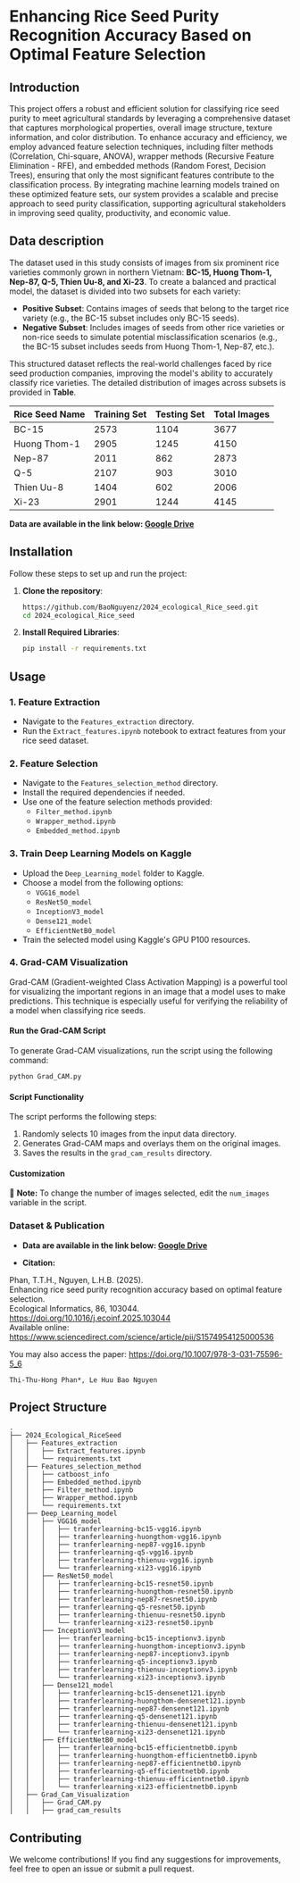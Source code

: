 # Enhancing Rice Seed Purity Recognition Accuracy Based on Optimal Feature Selection  

## Introduction  
This project offers a robust and efficient solution for classifying rice seed purity to meet agricultural standards by leveraging a comprehensive dataset that captures morphological properties, overall image structure, texture information, and color distribution. To enhance accuracy and efficiency, we employ advanced feature selection techniques, including filter methods (Correlation, Chi-square, ANOVA), wrapper methods (Recursive Feature Elimination - RFE), and embedded methods (Random Forest, Decision Trees), ensuring that only the most significant features contribute to the classification process. By integrating machine learning models trained on these optimized feature sets, our system provides a scalable and precise approach to seed purity classification, supporting agricultural stakeholders in improving seed quality, productivity, and economic value. 

## Data description

The dataset used in this study consists of images from six prominent rice varieties commonly grown in northern Vietnam: **BC-15, Huong Thom-1, Nep-87, Q-5, Thien Uu-8, and Xi-23**. To create a balanced and practical model, the dataset is divided into two subsets for each variety:

- **Positive Subset**: Contains images of seeds that belong to the target rice variety (e.g., the BC-15 subset includes only BC-15 seeds).  
- **Negative Subset**: Includes images of seeds from other rice varieties or non-rice seeds to simulate potential misclassification scenarios (e.g., the BC-15 subset includes seeds from Huong Thom-1, Nep-87, etc.).

This structured dataset reflects the real-world challenges faced by rice seed production companies, improving the model's ability to accurately classify rice varieties. The detailed distribution of images across subsets is provided in **Table**.

| Rice Seed Name  | Training Set | Testing Set | Total Images |
|-----------------|--------------|-------------|--------------|
| BC-15           | 2573         | 1104        | 3677         |
| Huong Thom-1    | 2905         | 1245        | 4150         |
| Nep-87          | 2011         | 862         | 2873         |
| Q-5             | 2107         | 903         | 3010         |
| Thien Uu-8      | 1404         | 602         | 2006         |
| Xi-23           | 2901         | 1244        | 4145         |

**Data are available in the link below: [Google Drive](https://drive.google.com/drive/folders/1LqkUIPmZRlam6CFkcRR37BznsMHVV2tn)**

## Installation  
Follow these steps to set up and run the project:  
1. **Clone the repository**:  
   ```bash
   https://github.com/BaoNguyenz/2024_ecological_Rice_seed.git
   cd 2024_ecological_Rice_seed
   ```

2. **Install Required Libraries**:  
    ```bash
    pip install -r requirements.txt
    ```

## Usage

### 1. Feature Extraction
   - Navigate to the `Features_extraction` directory.
   - Run the `Extract_features.ipynb` notebook to extract features from your rice seed dataset.

### 2. Feature Selection
   - Navigate to the `Features_selection_method` directory.
   - Install the required dependencies if needed.
   - Use one of the feature selection methods provided:
     - `Filter_method.ipynb`
     - `Wrapper_method.ipynb`
     - `Embedded_method.ipynb`

### 3. Train Deep Learning Models on Kaggle
   - Upload the `Deep_Learning_model` folder to Kaggle.
   - Choose a model from the following options:
     - `VGG16_model`
     - `ResNet50_model`
     - `InceptionV3_model`
     - `Dense121_model`
     - `EfficientNetB0_model`
   - Train the selected model using Kaggle's GPU P100 resources.

### 4. Grad-CAM Visualization
   Grad-CAM (Gradient-weighted Class Activation Mapping) is a powerful tool for visualizing the important regions in an image that a model uses to make predictions. This technique is especially useful for verifying the reliability of a model when classifying rice seeds.

#### Run the Grad-CAM Script
   To generate Grad-CAM visualizations, run the script using the following command:

   ```bash
   python Grad_CAM.py
   ```

#### Script Functionality
   The script performs the following steps:

   1. Randomly selects 10 images from the input data directory.
   2. Generates Grad-CAM maps and overlays them on the original images.
   3. Saves the results in the `grad_cam_results` directory.

#### Customization
   📌 **Note:** To change the number of images selected, edit the `num_images` variable in the script.

### Dataset & Publication

- **Data are available in the link below: [Google Drive](https://drive.google.com/drive/folders/1LqkUIPmZRlam6CFkcRR37BznsMHVV2tn)**

- **Citation:**

Phan, T.T.H., Nguyen, L.H.B. (2025).  
Enhancing rice seed purity recognition accuracy based on optimal feature selection.  
Ecological Informatics, 86, 103044.  
https://doi.org/10.1016/j.ecoinf.2025.103044  
Available online: https://www.sciencedirect.com/science/article/pii/S1574954125000536

You may also access the paper: https://doi.org/10.1007/978-3-031-75596-5_6

```
Thi-Thu-Hong Phan*, Le Huu Bao Nguyen
```

## Project Structure

```
.
├── 2024_Ecological_RiceSeed
│   ├── Features_extraction
│   │   ├── Extract_features.ipynb
│   │   └── requirements.txt
│   ├── Features_selection_method
│   │   ├── catboost_info
│   │   ├── Embedded_method.ipynb
│   │   ├── Filter_method.ipynb
│   │   ├── Wrapper_method.ipynb
│   │   └── requirements.txt
│   ├── Deep_Learning_model
│   │   ├── VGG16_model
│   │   │   ├── tranferlearning-bc15-vgg16.ipynb
│   │   │   ├── tranferlearning-huongthom-vgg16.ipynb
│   │   │   ├── tranferlearning-nep87-vgg16.ipynb
│   │   │   ├── tranferlearning-q5-vgg16.ipynb
│   │   │   ├── tranferlearning-thienuu-vgg16.ipynb
│   │   │   └── tranferlearning-xi23-vgg16.ipynb
│   │   ├── ResNet50_model
│   │   │   ├── tranferlearning-bc15-resnet50.ipynb
│   │   │   ├── tranferlearning-huongthom-resnet50.ipynb
│   │   │   ├── tranferlearning-nep87-resnet50.ipynb
│   │   │   ├── tranferlearning-q5-resnet50.ipynb
│   │   │   ├── tranferlearning-thienuu-resnet50.ipynb
│   │   │   └── tranferlearning-xi23-resnet50.ipynb
│   │   ├── InceptionV3_model
│   │   │   ├── tranferlearning-bc15-inceptionv3.ipynb
│   │   │   ├── tranferlearning-huongthom-inceptionv3.ipynb
│   │   │   ├── tranferlearning-nep87-inceptionv3.ipynb
│   │   │   ├── tranferlearning-q5-inceptionv3.ipynb
│   │   │   ├── tranferlearning-thienuu-inceptionv3.ipynb
│   │   │   └── tranferlearning-xi23-inceptionv3.ipynb
│   │   ├── Dense121_model
│   │   │   ├── tranferlearning-bc15-densenet121.ipynb
│   │   │   ├── tranferlearning-huongthom-densenet121.ipynb
│   │   │   ├── tranferlearning-nep87-densenet121.ipynb
│   │   │   ├── tranferlearning-q5-densenet121.ipynb
│   │   │   ├── tranferlearning-thienuu-densenet121.ipynb
│   │   │   └── tranferlearning-xi23-densenet121.ipynb
│   │   ├── EfficientNetB0_model
│   │   │   ├── tranferlearning-bc15-efficientnetb0.ipynb
│   │   │   ├── tranferlearning-huongthom-efficientnetb0.ipynb
│   │   │   ├── tranferlearning-nep87-efficientnetb0.ipynb
│   │   │   ├── tranferlearning-q5-efficientnetb0.ipynb
│   │   │   ├── tranferlearning-thienuu-efficientnetb0.ipynb
│   │   │   └── tranferlearning-xi23-efficientnetb0.ipynb
│   ├── Grad_Cam_Visualization
│   │   ├── Grad_CAM.py
│   │   ├── grad_cam_results
```

## Contributing
We welcome contributions! If you find any suggestions for improvements, feel free to open an issue or submit a pull request.
 
